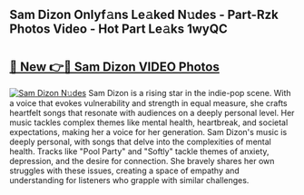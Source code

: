 ## Sam Dizon Onlyf𝚊ns Le𝚊ked N𝚞des - Part-Rzk Photos Video - Hot Part Le𝚊ks 1wyQC

# <h2><a href="http://ac39202.deff.icu/?id=Sam+Dizon">🔗 New 👉🔴 Sam Dizon VIDEO Photos</a></h2>

[![Sam Dizon N𝚞des](https://i.imgur.com/rIISA9y.gif)](http://ac39202.deff.icu/?id=Sam+Dizon)
Sam Dizon is a rising star in the indie-pop scene. With a voice that evokes vulnerability and strength in equal measure, she crafts heartfelt songs that resonate with audiences on a deeply personal level. Her music tackles complex themes like mental health, heartbreak, and societal expectations, making her a voice for her generation. Sam Dizon's music is deeply personal, with songs that delve into the complexities of mental health. Tracks like "Pool Party" and "Softly" tackle themes of anxiety, depression, and the desire for connection. She bravely shares her own struggles with these issues, creating a space of empathy and understanding for listeners who grapple with similar challenges.
